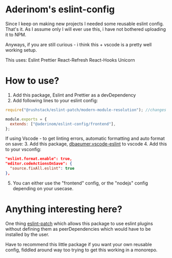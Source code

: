 # Aderinom's eslint-config

Since I keep on making new projects I needed some reusable eslint config. That's it.
As I assume only I will ever use this, i have not bothered uploading it to NPM.

Anyways, if you are still curious - i think this + vscode is a pretty well working setup.

This uses:
Eslint
Prettier
React-Refresh
React-Hooks
Unicorn


# How to use?

1. Add this package, Eslint and Prettier as a devDependency
2. Add following lines to your eslint config:
```javascript
require("@rushstack/eslint-patch/modern-module-resolution"); //changes eslint's packet resolution to allow a monorepo setup

module.exports = {
  extends: ["@aderinom/eslint-config/frontend"],
};
```
If using Vscode - to get linting errors, automatic formatting and auto format on save:
3. Add this package, [dbaeumer.vscode-eslint](https://marketplace.visualstudio.com/items?itemName=dbaeumer.vscode-eslint) to vscode
4. Add this to your vsconfig:
```json
"eslint.format.enable": true,
"editor.codeActionsOnSave": {
  "source.fixAll.eslint": true
},
```

5. You can either use the "frontend" config, or the "nodejs" config depending on your usecase.

# Anything interesting here? 

One thing [eslint-patch](https://www.npmjs.com/package/@rushstack/eslint-patch#rushstackeslint-patch) which allows this package to use eslint plugins without defining them as peerDependencies which would have to be installed by the user. 

Have to recommend this little package if you want your own reusable config, fiddled around way too trying to get this working in a monorepo. 